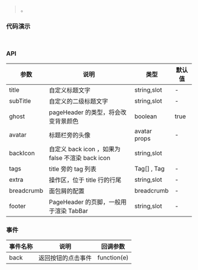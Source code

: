 #   

>  。


###  代码演示

```
 
```

### API
参数|说明|类型|默认值
--|--|--|--
title|自定义标题文字|string,slot|-
subTitle|自定义的二级标题文字|string,slot|-
ghost|pageHeader 的类型，将会改变背景颜色|boolean|true
avatar|标题栏旁的头像|avatar props|-
backIcon|自定义 back icon ，如果为 false 不渲染 back icon|string,slot|<Icon type="arrow-left" />
tags|title 旁的 tag 列表|Tag[] , Tag|-
extra|操作区，位于 title 行的行尾|string,slot|-
breadcrumb|面包屑的配置|breadcrumb|-
footer|PageHeader 的页脚，一般用于渲染 TabBar|string,slot|-
 


### 事件
事件名称|说明|回调参数
--|--|--
back|返回按钮的点击事件|function(e)
 

